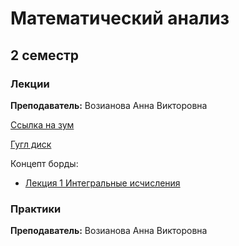 # Математический анализ

## 2 семестр

### Лекции

**Преподаватель:** Возианова Анна Викторовна

[Ссылка на зум](https://itmo.zoom.us/j/82192561093?pwd=WDI2cE9aYkdVQTRGV29jTTVoeFRoZz09)

[Гугл диск](https://drive.google.com/drive/folders/1Z9eCKcLXPg33Rpt_qi1DXonKexxaNdMq)

Концепт борды:
 * [Лекция 1 Интегральные исчисления](https://app.conceptboard.com/board/32d7-ci1f-h70b-mram-11qq)


### Практики 

**Преподаватель:** Возианова Анна Викторовна
